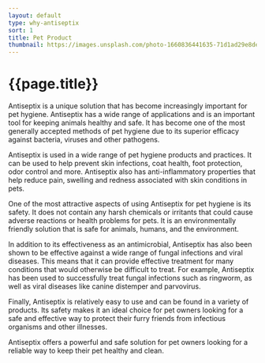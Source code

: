 ```yaml
---
layout: default
type: why-antiseptix
sort: 1
title: Pet Product
thumbnail: https://images.unsplash.com/photo-1660836441635-71d1ad29e8de?ixlib=rb-4.0.3&ixid=MnwxMjA3fDB8MHxwaG90by1wYWdlfHx8fGVufDB8fHx8&auto=format&fit=crop&w=1626&q=80
---
```

# {{page.title}}

Antiseptix is a unique solution that has become increasingly important for pet hygiene. Antiseptix has a wide range of applications and is an important tool for keeping animals healthy and safe. It has become one of the most generally accepted methods of pet hygiene due to its superior efficacy against bacteria, viruses and other pathogens.

Antiseptix is used in a wide range of pet hygiene products and practices. It can be used to help prevent skin infections, coat health, foot protection, odor control and more. Antiseptix also has anti-inflammatory properties that help reduce pain, swelling and redness associated with skin conditions in pets.

One of the most attractive aspects of using Antiseptix for pet hygiene is its safety. It does not contain any harsh chemicals or irritants that could cause adverse reactions or health problems for pets. It is an environmentally friendly solution that is safe for animals, humans, and the environment.

In addition to its effectiveness as an antimicrobial, Antiseptix has also been shown to be effective against a wide range of fungal infections and viral diseases. This means that it can provide effective treatment for many conditions that would otherwise be difficult to treat. For example, Antiseptix has been used to successfully treat fungal infections such as ringworm, as well as viral diseases like canine distemper and parvovirus.

Finally, Antiseptix is relatively easy to use and can be found in a variety of products. Its safety makes it an ideal choice for pet owners looking for a safe and effective way to protect their furry friends from infectious organisms and other illnesses.

Antiseptix offers a powerful and safe solution for pet owners looking for a reliable way to keep their pet healthy and clean.
